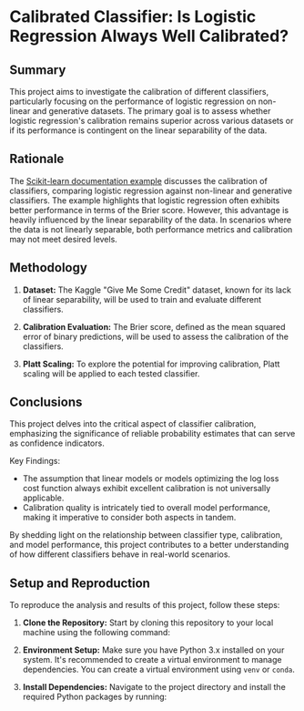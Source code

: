 # Calibrated Classifier: Is Logistic Regression Always Well Calibrated?

## Summary

This project aims to investigate the calibration of different classifiers, particularly focusing on the performance of logistic regression on non-linear and generative datasets. The primary goal is to assess whether logistic regression's calibration remains superior across various datasets or if its performance is contingent on the linear separability of the data.

## Rationale

The [Scikit-learn documentation example](https://scikit-learn.org/stable/auto_examples/calibration/plot_calibration_curve.html#sphx-glr-auto-examples-calibration-plot-calibration-curve-py) discusses the calibration of classifiers, comparing logistic regression against non-linear and generative classifiers. The example highlights that logistic regression often exhibits better performance in terms of the Brier score. However, this advantage is heavily influenced by the linear separability of the data. In scenarios where the data is not linearly separable, both performance metrics and calibration may not meet desired levels.

## Methodology

1. **Dataset:** The Kaggle "Give Me Some Credit" dataset, known for its lack of linear separability, will be used to train and evaluate different classifiers.

2. **Calibration Evaluation:** The Brier score, defined as the mean squared error of binary predictions, will be used to assess the calibration of the classifiers.

3. **Platt Scaling:** To explore the potential for improving calibration, Platt scaling will be applied to each tested classifier.

## Conclusions

This project delves into the critical aspect of classifier calibration, emphasizing the significance of reliable probability estimates that can serve as confidence indicators.

Key Findings:

- The assumption that linear models or models optimizing the log loss cost function always exhibit excellent calibration is not universally applicable.
- Calibration quality is intricately tied to overall model performance, making it imperative to consider both aspects in tandem.

By shedding light on the relationship between classifier type, calibration, and model performance, this project contributes to a better understanding of how different classifiers behave in real-world scenarios.





## Setup and Reproduction

To reproduce the analysis and results of this project, follow these steps:

1. **Clone the Repository:** Start by cloning this repository to your local machine using the following command:





2. **Environment Setup:** Make sure you have Python 3.x installed on your system. It's recommended to create a virtual environment to manage dependencies. You can create a virtual environment using `venv` or `conda`.

3. **Install Dependencies:** Navigate to the project directory and install the required Python packages by running:

